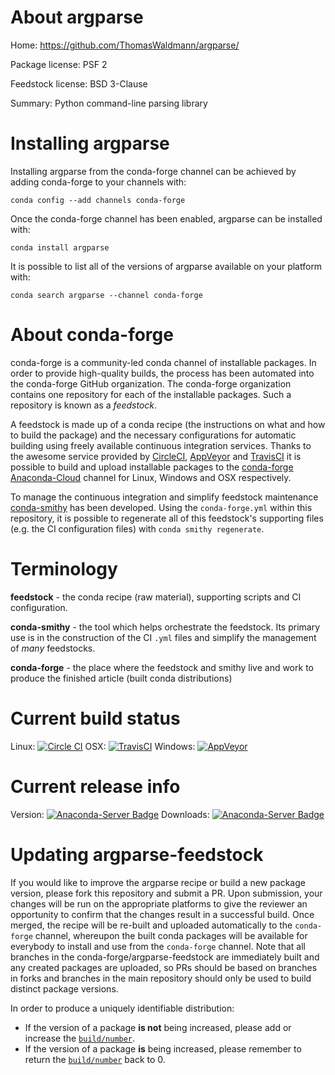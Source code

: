 About argparse
==============

Home: https://github.com/ThomasWaldmann/argparse/

Package license: PSF 2

Feedstock license: BSD 3-Clause

Summary: Python command-line parsing library



Installing argparse
===================

Installing argparse from the conda-forge channel can be achieved by adding conda-forge to your channels with:

```
conda config --add channels conda-forge
```

Once the conda-forge channel has been enabled, argparse can be installed with:

```
conda install argparse
```

It is possible to list all of the versions of argparse available on your platform with:

```
conda search argparse --channel conda-forge
```


About conda-forge
=================

conda-forge is a community-led conda channel of installable packages.
In order to provide high-quality builds, the process has been automated into the
conda-forge GitHub organization. The conda-forge organization contains one repository
for each of the installable packages. Such a repository is known as a *feedstock*.

A feedstock is made up of a conda recipe (the instructions on what and how to build
the package) and the necessary configurations for automatic building using freely
available continuous integration services. Thanks to the awesome service provided by
[CircleCI](https://circleci.com/), [AppVeyor](http://www.appveyor.com/)
and [TravisCI](https://travis-ci.org/) it is possible to build and upload installable
packages to the [conda-forge](https://anaconda.org/conda-forge)
[Anaconda-Cloud](http://docs.anaconda.org/) channel for Linux, Windows and OSX respectively.

To manage the continuous integration and simplify feedstock maintenance
[conda-smithy](http://github.com/conda-forge/conda-smithy) has been developed.
Using the ``conda-forge.yml`` within this repository, it is possible to regenerate all of
this feedstock's supporting files (e.g. the CI configuration files) with ``conda smithy regenerate``.


Terminology
===========

**feedstock** - the conda recipe (raw material), supporting scripts and CI configuration.

**conda-smithy** - the tool which helps orchestrate the feedstock.
                   Its primary use is in the construction of the CI ``.yml`` files
                   and simplify the management of *many* feedstocks.

**conda-forge** - the place where the feedstock and smithy live and work to
                  produce the finished article (built conda distributions)

Current build status
====================

Linux: [![Circle CI](https://circleci.com/gh/conda-forge/argparse-feedstock.svg?style=shield)](https://circleci.com/gh/conda-forge/argparse-feedstock)
OSX: [![TravisCI](https://travis-ci.org/conda-forge/argparse-feedstock.svg?branch=master)](https://travis-ci.org/conda-forge/argparse-feedstock)
Windows: [![AppVeyor](https://ci.appveyor.com/api/projects/status/github/conda-forge/argparse-feedstock?svg=True)](https://ci.appveyor.com/project/conda-forge/argparse-feedstock/branch/master)

Current release info
====================
Version: [![Anaconda-Server Badge](https://anaconda.org/conda-forge/argparse/badges/version.svg)](https://anaconda.org/conda-forge/argparse)
Downloads: [![Anaconda-Server Badge](https://anaconda.org/conda-forge/argparse/badges/downloads.svg)](https://anaconda.org/conda-forge/argparse)


Updating argparse-feedstock
===========================

If you would like to improve the argparse recipe or build a new
package version, please fork this repository and submit a PR. Upon submission,
your changes will be run on the appropriate platforms to give the reviewer an
opportunity to confirm that the changes result in a successful build. Once
merged, the recipe will be re-built and uploaded automatically to the
`conda-forge` channel, whereupon the built conda packages will be available for
everybody to install and use from the `conda-forge` channel.
Note that all branches in the conda-forge/argparse-feedstock are
immediately built and any created packages are uploaded, so PRs should be based
on branches in forks and branches in the main repository should only be used to
build distinct package versions.

In order to produce a uniquely identifiable distribution:
 * If the version of a package **is not** being increased, please add or increase
   the [``build/number``](http://conda.pydata.org/docs/building/meta-yaml.html#build-number-and-string).
 * If the version of a package **is** being increased, please remember to return
   the [``build/number``](http://conda.pydata.org/docs/building/meta-yaml.html#build-number-and-string)
   back to 0.
